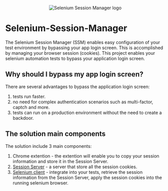 <p align="center">
    <img src="https://blinq.io/wp-content/uploads/2022/06/Blinqio128_128.png" alt="Selenium Session Manager logo">
</p>

# Selenium-Session-Manager
The Selenium Session Manager (SSM) enables easy configuration of your test environment by bypassing your app login screen. This is accomplished by managing your browser session (cookies). This project enables your selenium automation tests to bypass your application login screen.
## Why should I bypass my app login screen?
There are several advantages to bypass the application login screen:
1. tests run faster.
2. no need for complex authentication scenarios such as multi-factor, captch and more.
3. tests can run on a production environment without the need to create a backdoor.

## The solution main components
The solution include 3 main components:
1. Chrome extention - the extention will enable you to copy your session information and store it in the Session Server.
2. [Session Server](https://github.com/blinq-io/selenium-session-manager/tree/master/server) - a server that store all the session cookies.
3. [Selenium client](https://github.com/blinq-io/selenium-session-manager/tree/master/clients) - integrate into your tests, retrieve the session information from the Session Server, apply the session cookies into the running selenium browser.



